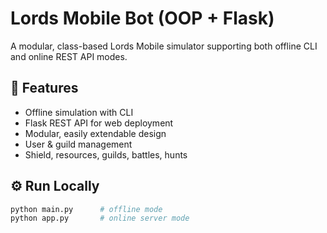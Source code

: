 # Lords Mobile Bot (OOP + Flask)

A modular, class-based Lords Mobile simulator supporting both offline CLI and online REST API modes.

## 🧩 Features
- Offline simulation with CLI
- Flask REST API for web deployment
- Modular, easily extendable design
- User & guild management
- Shield, resources, guilds, battles, hunts

## ⚙️ Run Locally
```bash
python main.py      # offline mode
python app.py       # online server mode
